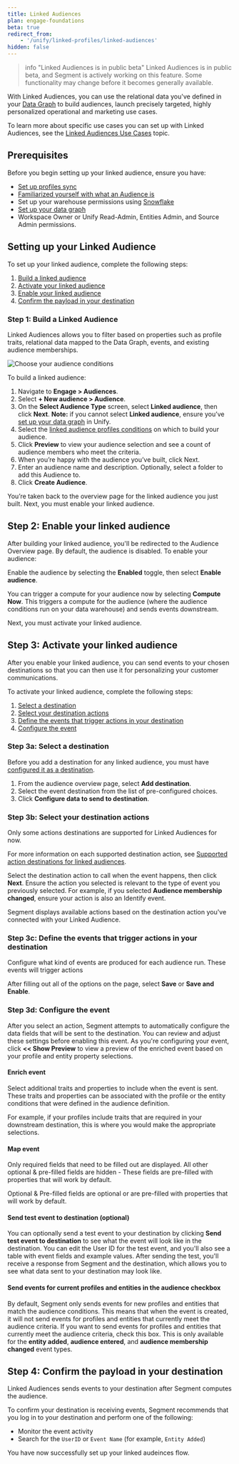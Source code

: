 ```yaml
---
title: Linked Audiences
plan: engage-foundations
beta: true
redirect_from: 
    - '/unify/linked-profiles/linked-audiences'
hidden: false
---
```

> info "Linked Audiences is in public beta"
> Linked Audiences is in public beta, and Segment is actively working on this feature. Some functionality may change before it becomes generally available.

With Linked Audiences, you can use the relational data you've defined in your [Data Graph](/docs/unify/linked-profiles/data-graph/) to build audiences, launch precisely targeted, highly personalized operational and marketing use cases.

To learn more about specific use cases you can set up with Linked Audiences,  see the [Linked Audiences Use Cases](/docs/engage/audiences/linked_audiences/linked-audiences-use-cases/) topic.

## Prerequisites

Before you begin setting up your linked audience, ensure you have:

- [Set up profiles sync](/unify/profiles-sync/profiles-sync-setup/)
- [Familiarized yourself with what an Audience is](/docs/engage/audiences)
- Set up your warehouse permissions using [Snowflake](/docs/unify/linked-profiles/setup-guides/snowflake-setup/)
- [Set up your data graph](/docs/unify/linked-profiles/data-graph/)
- Workspace Owner or Unify Read-Admin, Entities Admin, and Source Admin permissions.


## Setting up your Linked Audience

To set up your linked audience, complete the following steps:

1. [Build a linked audience](#step-1-build-a-linked-audience)
1. [Activate your linked audience](#step-3-activate-your-linked-audience)
1. [Enable your linked audience](#step-2-enable-your-linked-audience)
1. [Confirm the payload in your destination](#step-4-confirm-the-payload-in-your-destination)

### Step 1: Build a Linked Audience

Linked Audiences allows you to filter based on properties such as profile traits, relational data mapped to the Data Graph, events, and existing audience memberships.

![Choose your audience conditions](/docs/engage/images/conditions.png)

To build a linked audience:

1. Navigate to **Engage > Audiences**.
1. Select **+ New audience > Audience**.
1. On the **Select Audience Type** screen, select **Linked audience**, then click **Next**.
**Note:** if you cannot select **Linked audience**, ensure you’ve [set up your data graph](/docs/unify/linked-profiles/data-graph/) in Unify.
1. Select the [linked audience profiles conditions](#conditions) on which to build your audience.
1. Click **Preview** to view your audience selection and see a count of audience members who meet the criteria.
1. When you’re happy with the audience you’ve built, click Next.
1. Enter an audience name and description.
Optionally, select a folder to add this Audience to.
1. Click **Create Audience**.

You’re taken back to the overview page for the linked audience you just built. Next, you must enable your linked audience.

## Step 2: Enable your linked audience

After building your linked audience, you'll be redirected to the Audience Overview page. By default, the audience is disabled. To enable your audience:

Enable the audience by selecting the **Enabled** toggle, then select **Enable audience**.

You can trigger a compute for your audience now by selecting **Compute Now**. This triggers a compute for the audience (where the audience conditions run on your data warehouse) and sends events downstream.

Next, you must activate your linked audience.

## Step 3: Activate your linked audience

After you enable your linked audience, you can send events to your chosen destinations so that you can then use it for personalizing your customer communications.

To activate your linked audience, complete the following steps:

1. [Select a destination](#step-3a-select-a-destination)
1. [Select your destination actions](#step-3b-select-your-destination-actions)
1. [Define the events that trigger actions in your destination](#step-3c-define-the-events-that-trigger-actions-in-your-destination)
1. [Configure the event](#step-3d-configure-the-event)

### Step 3a: Select a destination

Before you add a destination for any linked audience, you must have [configured it as a destination](/connections/destinations/catalog/).

1. From the audience overview page, select **Add destination**.
1. Select the event destination from the list of pre-configured choices.
1. Click **Configure data to send to destination**.

### Step 3b: Select your destination actions

Only some actions destinations are supported for Linked Audiences for now.

For more information on each supported destination action, see [Supported action destinations for linked audiences](/docs/engage/audiences/linked_audiences/linked_supported_destinations/).

Select the destination action to call when the event happens, then click **Next**. Ensure the action you selected is relevant to the type of event you previously selected. For example, if you selected **Audience membership changed**, ensure your action is also an Identify event.

Segment displays available actions based on the destination action you've connected with your Linked Audience.

### Step 3c: Define the events that trigger actions in your destination

Configure what kind of events are produced for each audience run. These events will trigger actions 

After filling out all of the options on the page, select **Save** or **Save and Enable**.

### Step 3d: Configure the event

After you select an action, Segment attempts to automatically configure the data fields that will be sent to the destination. You can review and adjust these settings before enabling this event.
As you're configuring your event, click **<< Show Preview** to view a preview of the enriched event based on your profile and entity property selections.

#### Enrich event

Select additional traits and properties to include when the event is sent. These traits and properties can be associated with the profile or the entity  conditions that were defined in the audience definition.

For example, if your profiles include traits that are required in your downstream destination, this is where you would make the appropriate selections.

#### Map event

Only required fields that need to be filled out are displayed. All other optional & pre-filled fields are hidden - These fields are pre-filled with properties that will work by default.

Optional & Pre-filled fields are optional or are pre-filled with properties that will work by default.

#### Send test event to destination (optional)

You can optionally send a test event to your destination by clicking **Send test event to destination** to see what the event will look like in the destination. You can edit the User ID for the test event, and you'll also see a table with event fields and example values. After sending the test, you'll receive a response from Segment and the destination, which allows you to see what data sent to your destination may look like.

#### Send events for current profiles and entities in the audience checkbox

By default, Segment only sends events for new profiles and entities that match the audience conditions. This means that when the event is created, it will not send events for profiles and entities that currently meet the audience criteria.
If you want to send events for profiles and entities that currently meet the audience criteria, check this box. This is only available for the **entity added**, **audience entered**, and **audience membership changed** event types.

## Step 4: Confirm the payload in your destination

Linked Audiences sends events to your destination after Segment computes the audience.

To confirm your destination is receiving events, Segment recommends that you log in to your destination and perform one of the following:
- Monitor the event activity
- Search for the `UserID` or `Event Name` (for example, `Entity Added`)

You have now successfully set up your linked audeinces flow.